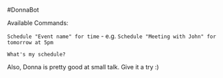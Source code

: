 #DonnaBot

Available Commands:

`Schedule "Event name" for time` - e.g. `Schedule "Meeting with John" for tomorrow at 5pm`

`What's my schedule?`

Also, Donna is pretty good at small talk. Give it a try :)
